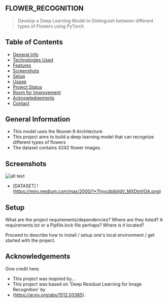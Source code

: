 ## FLOWER_RECOGNITION
> Develop a Deep Learning Model to Distinguish between different types of Flowers using PyTorch 

## Table of Contents
* [General Info](#general-information)
* [Technologies Used](#technologies-used)
* [Features](#features)
* [Screenshots](#screenshots)
* [Setup](#setup)
* [Usage](#usage)
* [Project Status](#project-status)
* [Room for Improvement](#room-for-improvement)
* [Acknowledgements](#acknowledgements)
* [Contact](#contact)
<!-- * [License](#license) -->


## General Information
- This model uses the Resnet-9 Architecture
- This project aims to build a deep learning model that can recognize different types of flowers
- The dataset contains 4242 flower images.
<!-- You don't have to answer all the questions - just the ones relevant to your project. -->


## Screenshots
![alt text](https://www.google.com/url?sa=i&url=https%3A%2F%2Fmedium.com%2Fswlh%2Fnatural-image-classification-using-resnet9-model-6f9dc924cd6d&psig=AOvVaw3H9hu8U4rDYYPBMld5TUI7&ust=1629389559113000&source=images&cd=vfe&ved=0CAsQjRxqFwoTCNic56D7uvICFQAAAAAdAAAAABAD)

- [DATASET]
!(https://miro.medium.com/max/2000/1*7hjycdplbjldV_MXDtnVGA.png)



## Setup
What are the project requirements/dependencies? Where are they listed? A requirements.txt or a Pipfile.lock file perhaps? Where is it located?

Proceed to describe how to install / setup one's local environment / get started with the project.



## Acknowledgements
Give credit here.
- This project was inspired by...
- This project was based on 'Deep Residual Learning for Image Recognition' by 
- (https://arxiv.org/abs/1512.03385).




<!-- Optional -->
<!-- ## License -->
<!-- This project is open source and available under the [... License](). -->

<!-- You don't have to include all sections - just the one's relevant to your project --
